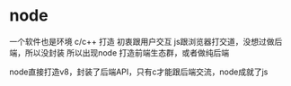 # node
一个软件也是环境
c/c++ 打造
初衷跟用户交互
js跟浏览器打交道，没想过做后端，所以没封装
所以出现node
打造前端生态群，或者做纯后端

node直接打造v8，封装了后端API，只有c才能跟后端交流，node成就了js